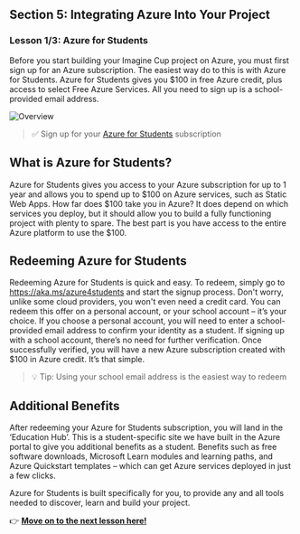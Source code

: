 ## Section 5: Integrating Azure Into Your Project
### Lesson 1/3: Azure for Students

Before you start building your Imagine Cup project on Azure, you must first sign up for an Azure subscription. The easiest way do to this is with Azure for Students. Azure for Students gives you $100 in free Azure credit, plus access to select Free Azure Services. All you need to sign up is a school-provided email address. 

![Overview](https://github.com/microsoft/ImagineCup/blob/main/5-Integrating-Azure/images/A4S_Overview.PNG)

> ✅ Sign up for your [Azure for Students](https://aka.ms/Azure4students) subscription

## What is Azure for Students?
Azure for Students gives you access to your Azure subscription for up to 1 year and allows you to spend up to $100 on Azure services, such as Static Web Apps. How far does $100 take you in Azure? It does depend on which services you deploy, but it should allow you to build a fully functioning project with plenty to spare. The best part is you have access to the entire Azure platform to use the $100.

## Redeeming Azure for Students
Redeeming Azure for Students is quick and easy. To redeem, simply go to https://aka.ms/azure4students and start the signup process.  Don't worry, unlike some cloud providers, you won't even need a credit card.  You can redeem this offer on a personal account, or your school account – it’s your choice. If you choose a personal account, you will need to enter a school-provided email address to confirm your identity as a student. If signing up with a school account, there’s no need for further verification. Once successfully verified, you will have a new Azure subscription created with $100 in Azure credit. It’s that simple.

> 💡 Tip: Using your school email address is the easiest way to redeem

## Additional Benefits
After redeeming your Azure for Students subscription, you will land in the ‘Education Hub’. This is a student-specific site we have built in the Azure portal to give you additional benefits as a student. Benefits such as free software downloads, Microsoft Learn modules and learning paths, and Azure Quickstart templates – which can get Azure services deployed in just a few clicks.

Azure for Students is built specifically for you, to provide any and all tools needed to discover, learn and build your project.

👉  [**Move on to the next lesson here!**](../2.Azure-101/README.md)
